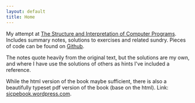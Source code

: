 ```yaml
---
layout: default
title: Home
---
```


My attempt at
[The Structure and Interpretation of Computer Programs](http://mitpress.mit.edu/sicp/).
Includes summary notes, solutions to exercises and related sundry.
Pieces of code can be found on [Github](https://github.com/mngu2382/sicp).

The notes quote heavily from the original text, but the solutions are
my own, and where I have use the solutions of others as hints I've
included a reference.

While the html version of the book maybe sufficient, there is also a
beautifully typeset pdf version of the book (base on the html).
Link: [sicpebook.wordpress.com](http://sicpebook.wordpress.com).
